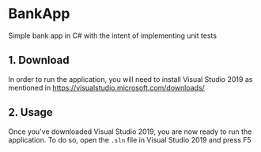 # BankApp
Simple bank app in C# with the intent of implementing unit tests


## 1. Download

In order to run the application, you will need to install Visual Studio 2019 as mentioned in https://visualstudio.microsoft.com/downloads/

## 2. Usage

Once you've downloaded Visual Studio 2019, you are now ready to run the application. To do so, open the `.sln` file in Visual Studio 2019 and press F5
